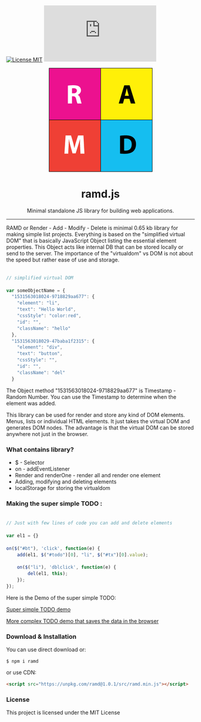 [![License MIT](https://img.shields.io/badge/licence-MIT-blue.svg)](https://choosealicense.com/licenses/mit/)
[![Gzip Size](https://img.badgesize.io/https://unpkg.com/ramd@1.0.1/src/ramd.min.js?compression=gzip)](https://unpkg.com/ramd@1.0.1/src/ramd.min.js)


<p align="center"><img src="ramd-logo.png" /></p>

<h1 align="center"> ramd.js </h1>

<p align="center"> Minimal standalone JS library for building web applications. </p>

<hr/>

<p> RAMD or Render - Add - Modify - Delete is minimal 0.65 kb library for making simple list projects. Everything is based on the "simplified virtual DOM" that is basically JavaScript Object listing the essential element properties. This Object acts like internal DB that can be stored locally or send to the server. The importance of the "virtualdom" vs DOM is not about the speed but rather ease of use and storage. </p>

```javascript

// simplified virtual DOM

var someObjectName = {
  "1531563018024-9718829aa677": {
    "element": "li",
    "text": "Hello World",
    "cssStyle": "color:red",
    "id": "",
    "className": "hello"
  },
  "1531563018029-47baba1f2315": {
    "element": "div",
    "text": "button",
    "cssStyle": "",
    "id": "",
    "className": "del"
  }

```
<p>The Object method "1531563018024-9718829aa677" is Timestamp - Random Number. You can use the Timestamp to determine when the element was added. </p>

<p>This library can be used for render and store any kind of DOM elements. Menus, lists or individual HTML elements. It just takes the virtual DOM and generates DOM nodes. The advantage is that the virtual DOM can be stored anywhere not just in the browser.
</p>

<h3> What contains library? </h3>

<ul>
  <li>$ - Selector</li>
  <li>on - addEventListener</li>
  <li>Render and renderOne - render all and render one element</li>
  <li>Adding, modifying and deleting elements </li>
  <li>localStorage for storing the virtualdom</li>
</ul>

<h3> Making the super simple TODO : </h3>

```javascript

// Just with few lines of code you can add and delete elements

var el1 = {}

on($("#bt"), 'click', function(e) {
    add(el1, $("#todo")[0], "li", $("#tx")[0].value);

    on($("li"), 'dblclick', function(e) {
        del(el1, this);
    });
});
```

<p> Here is the Demo of the super simple TODO: </p>

<a href="https://vladocar.github.io/ramd.js/simple-todo.html"> Super simple TODO demo </a>

<a href="https://vladocar.github.io/ramd.js/"> More complex TODO demo that saves the data in the browser</a>



<h3> Download & Installation </h3>

You can use direct download or:

```shell
$ npm i ramd
```
or use CDN:

```html
<script src="https://unpkg.com/ramd@1.0.1/src/ramd.min.js"></script>
```

<h3>License</h3>

This project is licensed under the MIT License
